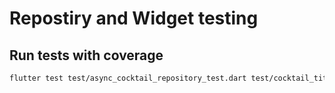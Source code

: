 # Repostiry and Widget testing 

## Run tests with coverage
```bash
flutter test test/async_cocktail_repository_test.dart test/cocktail_title_test.dart --coverage
```